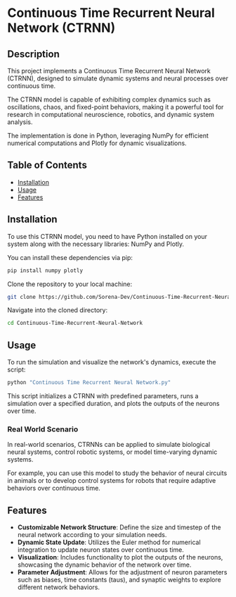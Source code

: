 # Continuous Time Recurrent Neural Network (CTRNN)

## Description

This project implements a Continuous Time Recurrent Neural Network (CTRNN), designed to simulate dynamic systems and neural processes over continuous time. 

The CTRNN model is capable of exhibiting complex dynamics such as oscillations, chaos, and fixed-point behaviors, making it a powerful tool for research in computational neuroscience, robotics, and dynamic system analysis. 

The implementation is done in Python, leveraging NumPy for efficient numerical computations and Plotly for dynamic visualizations.

## Table of Contents

- [Installation](#installation)
- [Usage](#usage)
- [Features](#features)

## Installation

To use this CTRNN model, you need to have Python installed on your system along with the necessary libraries: NumPy and Plotly. 

You can install these dependencies via pip:

```bash
pip install numpy plotly
```

Clone the repository to your local machine:

```bash
git clone https://github.com/Sorena-Dev/Continuous-Time-Recurrent-Neural-Network.git
```

Navigate into the cloned directory:

```bash
cd Continuous-Time-Recurrent-Neural-Network
```

## Usage

To run the simulation and visualize the network's dynamics, execute the script:

```bash
python "Continuous Time Recurrent Neural Network.py"
```

This script initializes a CTRNN with predefined parameters, runs a simulation over a specified duration, and plots the outputs of the neurons over time.

### Real World Scenario

In real-world scenarios, CTRNNs can be applied to simulate biological neural systems, control robotic systems, or model time-varying dynamic systems. 

For example, you can use this model to study the behavior of neural circuits in animals or to develop control systems for robots that require adaptive behaviors over continuous time.

## Features

- **Customizable Network Structure**: Define the size and timestep of the neural network according to your simulation needs.
- **Dynamic State Update**: Utilizes the Euler method for numerical integration to update neuron states over continuous time.
- **Visualization**: Includes functionality to plot the outputs of the neurons, showcasing the dynamic behavior of the network over time.
- **Parameter Adjustment**: Allows for the adjustment of neuron parameters such as biases, time constants (taus), and synaptic weights to explore different network behaviors.


